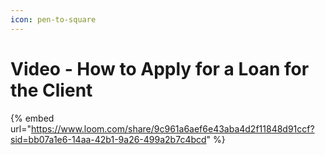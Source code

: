 ```yaml
---
icon: pen-to-square
---
```


# Video - How to Apply for a Loan for the Client

{% embed url="https://www.loom.com/share/9c961a6aef6e43aba4d2f11848d91ccf?sid=bb07a1e6-14aa-42b1-9a26-499a2b7c4bcd" %}
